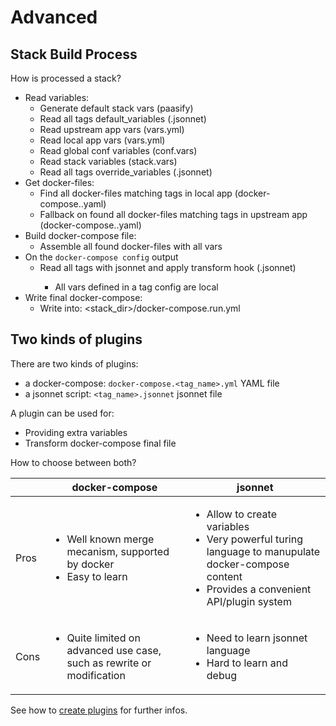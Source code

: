 # Advanced


## Stack Build Process

How is processed a stack?

* Read variables:
    * Generate default stack vars (paasify)
    * Read all tags default_variables (<tags>.jsonnet)
    * Read upstream app vars (vars.yml)
    * Read local app vars (vars.yml)
    * Read global conf variables (conf.vars)
    * Read stack variables (stack.vars)
    * Read all tags override_variables (<tags>.jsonnet)
* Get docker-files:
    * Find all docker-files matching tags in local app (docker-compose.<tags>.yaml)
    * Fallback on found all docker-files matching tags in upstream app (docker-compose.<tags>.yaml)
* Build docker-compose file:
    * Assemble all found docker-files with all vars
* On the `docker-compose config` output
    * Read all tags with jsonnet and apply transform hook (<tags>.jsonnet)
        * All vars defined in a tag config are local
* Write final docker-compose:
    * Write into: <stack_dir>/docker-compose.run.yml

## Two kinds of plugins

There are two kinds of plugins:

* a docker-compose: `docker-compose.<tag_name>.yml` YAML file
* a jsonnet script: `<tag_name>.jsonnet` jsonnet file

A plugin can be used for:

* Providing extra variables
* Transform docker-compose final file

How to choose between both?

|  | docker-compose | jsonnet |
|---|---|---|
| Pros | <ul> <li>Well known merge mecanism, supported by docker</li><li>Easy to learn</li></ul> | <ul> <li>Allow to create variables</li> <li>Very powerful turing language to manupulate docker-compose content</li> <li>Provides a convenient API/plugin system </li></ul> |
| Cons | <ul> <li>Quite limited on advanced use case, such as rewrite or modification</li></ul> | <ul> <li>Need to learn jsonnet language</li><li>Hard to learn and debug</li></ul> |

See how to [create plugins](extend/extend_plugins.md) for further infos.